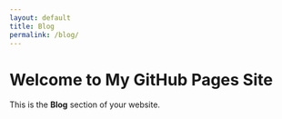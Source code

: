 ```yaml
---
layout: default
title: Blog
permalink: /blog/
---
```


# Welcome to My GitHub Pages Site

This is the **Blog** section of your website.
